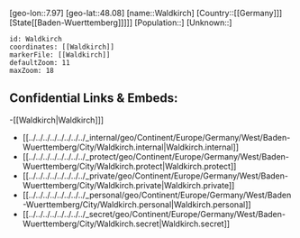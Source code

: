 ﻿---
location: [48.08,7.97]
mapzoom: [7,12] 
mapmarker: city 
type: City
tags:
- geo/City


SpocWebEntityId: 35412
isDeleted: false
confidential: public

---
[geo-lon::7.97]
[geo-lat::48.08]
[name::Waldkirch]
[Country::[[Germany]]]
[State[[Baden-Wuerttemberg]]]]]
[Population::]
[Unknown::]


```leaflet
id: Waldkirch
coordinates: [[Waldkirch]]
markerFile: [[Waldkirch]]
defaultZoom: 11 
maxZoom: 18
```


## Confidential Links & Embeds: 
-[[Waldkirch|Waldkirch]]] 
- [[../../../../../../../../_internal/geo/Continent/Europe/Germany/West/Baden-Wuerttemberg/City/Waldkirch.internal|Waldkirch.internal]] 
- [[../../../../../../../../_protect/geo/Continent/Europe/Germany/West/Baden-Wuerttemberg/City/Waldkirch.protect|Waldkirch.protect]] 
- [[../../../../../../../../_private/geo/Continent/Europe/Germany/West/Baden-Wuerttemberg/City/Waldkirch.private|Waldkirch.private]] 
- [[../../../../../../../../_personal/geo/Continent/Europe/Germany/West/Baden-Wuerttemberg/City/Waldkirch.personal|Waldkirch.personal]] 
- [[../../../../../../../../_secret/geo/Continent/Europe/Germany/West/Baden-Wuerttemberg/City/Waldkirch.secret|Waldkirch.secret]] 

